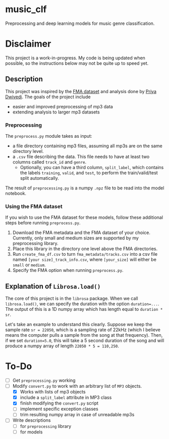 # music_clf
Preprocessing and deep learning models for music genre classification.

# Disclaimer

This project is a work-in-progress. My code is being updated when possible, so the 
instructions below may not be quite up to speed yet. 

## Description

This project was inspired by the [FMA dataset](https://github.com/mdeff/fma) and analysis done by [Priya Dwivedi](https://towardsdatascience.com/using-cnns-and-rnns-for-music-genre-recognition-2435fb2ed6af). The goals of the project
include
- easier and improved preprocessing of mp3 data
- extending analysis to larger mp3 datasets

### Preprocessing

The `preprocess.py` module takes as input:

- a file directory containing mp3 files, assuming all mp3s are on the
same directory level.
- a `.csv` file describing the data. This file needs to have at least two columns called `track_id` and `genre`.
	- Optionally, you can have a third column, `split_label`, which contains the labels `training`, `valid`, and `test`, to perform the train/valid/test split automatically.

The result of `preprocessing.py` is a numpy `.npz` file to be read into the model notebook.

### Using the FMA dataset
If you wish to use the FMA dataset for these models, follow these additional steps before running `preprocess.py`.

1. Download the FMA metadata and the FMA dataset of your choice. Currently, only small and medium sizes are supported by my preprocessing library.
2. Place this library in the directory one level above the FMA directories.
3. Run `create_fma_df.csv` to turn `fma_metadata/tracks.csv` into a csv file named `[your size]_track_info.csv`, where `[your_size]` will either be `small` or `medium`.
4. Specify the FMA option when running `preprocess.py`.


## Explanation of `Librosa.load()`

The core of this project is in the `librosa` package. When we call `librosa.load()`, we can
specify the duration with the option `duration=...`. 
The output of this is a 1D numpy array which has length equal to `duration * sr`. 

Let's take an example to understand this clearly. Suppose we keep the sample rate `sr = 22050`, which is a sampling rate of 22kHz (which I believe means the computer pulls a sample from the song at that frequency). Then, if we set `duration=5.0`, this will take a 5 second duration of the song and will produce a numpy array of length `22050 * 5 = 110,250`.


# To-Do

- [ ] Get `preprocessing.py` working 
- [ ] Modify `convert.py` to work with an arbitrary list of `MP3` objects.
	- [x] Works with lists of mp3 objects
	- [x] include a `split_label` attribute in MP3 class
	- [x] finish modifying the `convert.py` script
	- [ ] implement specific exception classes
	- [ ] trim resulting numpy array in case of unreadable mp3s
- [ ] Write descriptions
	- [ ] for `preprocessing` library
	- [ ] for models
